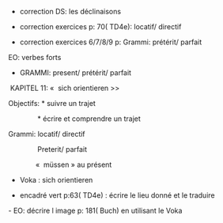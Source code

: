 - correction DS: les déclinaisons

- correction exercices p: 70( TD4e): locatif/ directif

- correction exercices 6/7/8/9 p: Grammi: prétérit/ parfait 

EO: verbes forts 

- GRAMMI: present/ prétérit/ parfait 

 KAPITEL 11: «  sich orientieren >>

Objectifs: * suivre un trajet 

               * écrire et comprendre un trajet 

Grammi: locatif/ directif

               Preterit/ parfait 

              «  müssen » au présent 

- Voka : sich orientieren 

- encadré vert p:63( TD4e) : écrire le lieu donné et le traduire 

​​​​​​​- EO: décrire l image p: 181( Buch) en utilisant le Voka